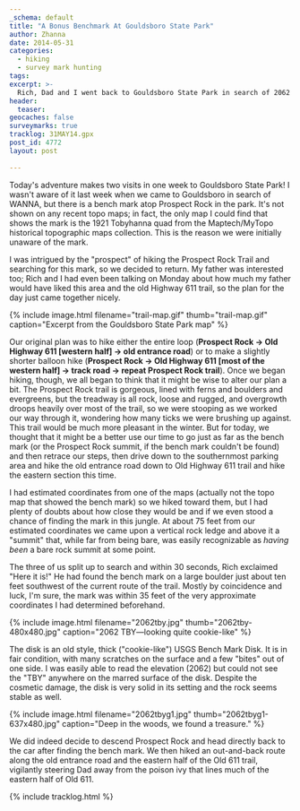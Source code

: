 ```yaml
---
_schema: default
title: "A Bonus Benchmark At Gouldsboro State Park"
author: Zhanna
date: 2014-05-31
categories:
  - hiking
  - survey mark hunting
tags:
excerpt: >-
  Rich, Dad and I went back to Gouldsboro State Park in search of 2062 TBY, a bench mark disk on Prospect Rock.
header:
  teaser:
geocaches: false
surveymarks: true
tracklog: 31MAY14.gpx
post_id: 4772
layout: post
        
---
```


Today's adventure makes two visits in one week to Gouldsboro State Park! I wasn't aware of it last week when we came to Gouldsboro in search of WANNA, but there is a bench mark atop Prospect Rock in the park. It's not shown on any recent topo maps; in fact, the only map I could find that shows the mark is the 1921 Tobyhanna quad from the Maptech/MyTopo historical topographic maps collection. This is the reason we were initially unaware of the mark. 

I was intrigued by the "prospect" of hiking the Prospect Rock Trail and searching for this mark, so we decided to return. My father was interested too; Rich and I had even been talking on Monday about how much my father would have liked this area and the old Highway 611 trail, so the plan for the day just came together nicely.

{% include image.html filename="trail-map.gif" thumb="trail-map.gif" caption="Excerpt from the Gouldsboro State Park map" %}

Our original plan was to hike either the entire loop (**Prospect Rock &#8594; Old Highway 611 [western half] &#8594; old entrance road**) or to make a slightly shorter balloon hike (**Prospect Rock &#8594; Old Highway 611 [most of the western half] &#8594; track road &#8594; repeat Prospect Rock trail**). Once we began hiking, though, we all began to think that it might be wise to alter our plan a bit. The Prospect Rock trail is gorgeous, lined with ferns and boulders and evergreens, but the treadway is all rock, loose and rugged, and overgrowth droops heavily over most of the trail, so we were stooping as we worked our way through it, wondering how many ticks we were brushing up against. This trail would be much more pleasant in the winter. But for today, we thought that it might be a better use our time to go just as far as the bench mark (or the Prospect Rock summit, if the bench mark couldn't be found) and then retrace our steps, then drive down to the southernmost parking area and hike the old entrance road down to Old Highway 611 trail and hike the eastern section this time.

I had estimated coordinates from one of the maps (actually not the topo map that showed the bench mark) so we hiked toward them, but I had plenty of doubts about how close they would be and if we even stood a chance of finding the mark in this jungle. At about 75 feet from our estimated coordinates we came upon a vertical rock ledge and above it a "summit" that, while far from being bare, was easily recognizable as _having been_ a bare rock summit at some point. 

The three of us split up to search and within 30 seconds, Rich exclaimed "Here it is!" He had found the bench mark on a large boulder just about ten feet southwest of the current route of the trail. Mostly by coincidence and luck, I'm sure, the mark was within 35 feet of the very approximate coordinates I had determined beforehand.

{% include image.html filename="2062tby.jpg" thumb="2062tby-480x480.jpg" caption="2062 TBY—looking quite cookie-like" %}

The disk is an old style, thick ("cookie-like") USGS Bench Mark Disk. It is in fair condition, with many scratches on the surface and a few "bites" out of one side. I was easily able to read the elevation (2062) but could not see the "TBY" anywhere on the marred surface of the disk. Despite the cosmetic damage, the disk is very solid in its setting and the rock seems stable as well. <!-- Rich helped with the photography and Dad had pulled out an apple -->

{% include image.html filename="2062tbyg1.jpg" thumb="2062tbyg1-637x480.jpg" caption="Deep in the woods, we found a treasure." %}

We did indeed decide to descend Prospect Rock and head directly back to the car after finding the bench mark. We then hiked an out-and-back route along the old entrance road and the eastern half of the Old 611 trail, vigilantly steering Dad away from the poison ivy that lines much of the eastern half of Old 611.

{% include tracklog.html %}


